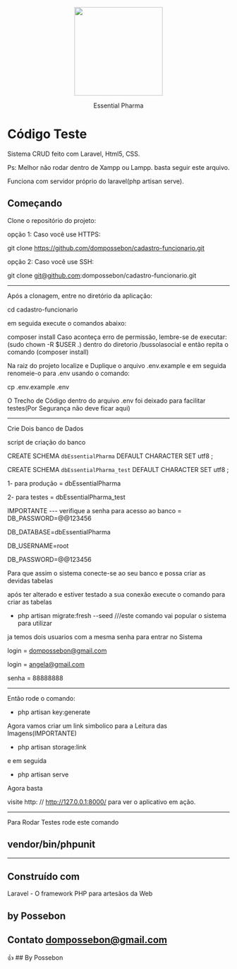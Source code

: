 <p align="center"><img src="https://cdn.essentialnutrition.com.br/wysiwyg/ktmcore/ktmvelo/logo/ho.svg" width="200"></p>

<p align="center">
Essential Pharma
</p>

# Código Teste

Sistema CRUD feito com Laravel, Html5, CSS.

Ps: Melhor não rodar dentro de Xampp ou Lampp. basta seguir este arquivo.

Funciona com servidor próprio do laravel(php artisan serve).



## Começando

Clone o repositório do projeto:

opção 1: 
Caso você use HTTPS:

git clone https://github.com/dompossebon/cadastro-funcionario.git

opção 2:
Caso você use SSH:

git clone git@github.com:dompossebon/cadastro-funcionario.git

---------------------------------------------------------

Após a clonagem, entre no diretório da aplicação: 

cd cadastro-funcionario

em seguida execute o comandos abaixo:

composer install
Caso aconteça erro de permissão, lembre-se de executar: (sudo chown -R $USER .) dentro do diretorio /bussolasocial
e então repita o comando (composer install)

Na raiz do projeto localize e Duplique o arquivo .env.example e em seguida renomeie-o para .env usando o comando:

cp .env.example .env

O Trecho de Código dentro do arquivo .env foi deixado para facilitar testes(Por Segurança não deve ficar aqui)

---------------------------------------------------------


Crie Dois banco de Dados

script de criação do banco 

CREATE SCHEMA `dbEssentialPharma` DEFAULT CHARACTER SET utf8 ;

CREATE SCHEMA `dbEssentialPharma_test` DEFAULT CHARACTER SET utf8 ;


1- para produção = dbEssentialPharma

2- para testes = dbEssentialPharma_test

IMPORTANTE --- verifique a senha para acesso ao banco = DB_PASSWORD=@@123456

DB_DATABASE=dbEssentialPharma

DB_USERNAME=root

DB_PASSWORD=@@123456

Para que assim o sistema conecte-se ao seu banco e possa criar as devidas tabelas

após ter alterado e estiver testado a sua conexão execute o comando para criar as tabelas

- php artisan migrate:fresh --seed ///este comando vai popular o sistema para utilizar

ja temos dois usuarios com a mesma senha para entrar no Sistema

login = dompossebon@gmail.com

login = angela@gmail.com

senha = 88888888

---------------------------------------------------------


Então rode o comando:

- php artisan key:generate

Agora vamos criar um link simbolico para a Leitura das Imagens(IMPORTANTE)

- php artisan storage:link


e em seguida

- php artisan serve

Agora basta

visite http: // http://127.0.0.1:8000/ para ver o aplicativo em ação.


---------------------------------------------------------

Para Rodar Testes rode este comando


## vendor/bin/phpunit


---------------------------------------------------------


## Construído com
Laravel - O framework PHP para artesãos da Web


## by Possebon 
## Contato dompossebon@gmail.com

:+1: ## By Possebon






